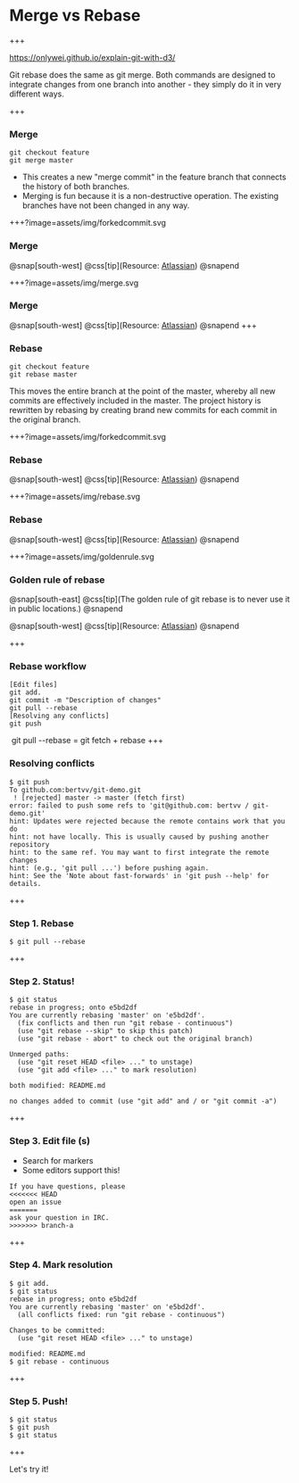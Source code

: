 # Merge vs Rebase
+++

<https://onlywei.github.io/explain-git-with-d3/>

Git rebase does the same as git merge. Both commands are designed to integrate changes from one branch into another - they simply do it in very different ways.

+++
### Merge

```
git checkout feature
git merge master
```

- This creates a new "merge commit" in the feature branch that connects the history of both branches.
- Merging is fun because it is a non-destructive operation. The existing branches have not been changed in any way.

+++?image=assets/img/forkedcommit.svg
### Merge

@snap[south-west]
@css[tip](Resource: [Atlassian](https://www.atlassian.com/git/tutorials/merging-vs-rebasing))
@snapend

+++?image=assets/img/merge.svg
### Merge

@snap[south-west]
@css[tip](Resource: [Atlassian](https://www.atlassian.com/git/tutorials/merging-vs-rebasing))
@snapend
+++
### Rebase

```
git checkout feature
git rebase master
```

This moves the entire branch at the point of the master, whereby all new commits are effectively included in the master. The project history is rewritten by rebasing by creating brand new commits for each commit in the original branch.

+++?image=assets/img/forkedcommit.svg
### Rebase
@snap[south-west]
@css[tip](Resource: [Atlassian](https://www.atlassian.com/git/tutorials/merging-vs-rebasing))
@snapend

+++?image=assets/img/rebase.svg
### Rebase

@snap[south-west]
@css[tip](Resource: [Atlassian](https://www.atlassian.com/git/tutorials/merging-vs-rebasing))
@snapend

+++?image=assets/img/goldenrule.svg
### Golden rule of rebase

@snap[south-east]
@css[tip](The golden rule of git rebase is to never use it in public locations.)
@snapend


@snap[south-west]
@css[tip](Resource: [Atlassian](https://www.atlassian.com/git/tutorials/merging-vs-rebasing))
@snapend

+++

### Rebase workflow

```console
[Edit files]
git add.
git commit -m "Description of changes"
git pull --rebase
[Resolving any conflicts]
git push
```

 git pull --rebase = git fetch + rebase
+++

### Resolving conflicts

```console
$ git push
To github.com:bertvv/git-demo.git
 ! [rejected] master -> master (fetch first)
error: failed to push some refs to 'git@github.com: bertvv / git-demo.git'
hint: Updates were rejected because the remote contains work that you do
hint: not have locally. This is usually caused by pushing another repository
hint: to the same ref. You may want to first integrate the remote changes
hint: (e.g., 'git pull ...') before pushing again.
hint: See the 'Note about fast-forwards' in 'git push --help' for details.
```

+++

### Step 1. Rebase

```console
$ git pull --rebase
```

+++

### Step 2. Status!

```console
$ git status
rebase in progress; onto e5bd2df
You are currently rebasing 'master' on 'e5bd2df'.
  (fix conflicts and then run "git rebase - continuous")
  (use "git rebase --skip" to skip this patch)
  (use "git rebase - abort" to check out the original branch)

Unmerged paths:
  (use "git reset HEAD <file> ..." to unstage)
  (use "git add <file> ..." to mark resolution)

both modified: README.md

no changes added to commit (use "git add" and / or "git commit -a")
```

+++

### Step 3. Edit file (s)

- Search for markers
- Some editors support this!

```
If you have questions, please
<<<<<<< HEAD
open an issue
=======
ask your question in IRC.
>>>>>>> branch-a
```

+++

### Step 4. Mark resolution

```console
$ git add.
$ git status
rebase in progress; onto e5bd2df
You are currently rebasing 'master' on 'e5bd2df'.
  (all conflicts fixed: run "git rebase - continuous")

Changes to be committed:
  (use "git reset HEAD <file> ..." to unstage)

modified: README.md
$ git rebase - continuous
```

+++

### Step 5. Push!

```console
$ git status
$ git push
$ git status
```

+++

Let's try it!
